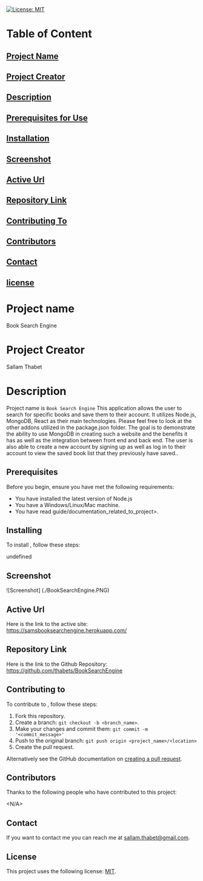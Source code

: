 [![License: MIT](https://img.shields.io/badge/License-MIT-yellow.svg)](https://opensource.org/licenses/MIT)

# Table of Content

## [Project Name](#project-name)

## [Project Creator](#project-creator)

## [Description](#description)

## [Prerequisites for Use](#prerequisites)

## [Installation](#installing)

## [Screenshot](#screenshot)

## [Active Url](#active-url)

## [Repository Link](#repository-link)

## [Contributing To](#contributing-to)

## [Contributors](#contributors)

## [Contact](#contact)

## [license](#license)

# Project name

Book Search Engine

# Project Creator

Sallam Thabet

# Description

Project name is `Book Search Engine` This application allows the user to search for specific books and save them to their account. It utilizes Node.js, MongoDB, React as their main technologies. Please feel free to look at the other addons utilized in the package.json folder. The goal is to demonstrate the ability to use MongoDB in creating such a website and the benefits it has as well as the integration between front end and back end. The user is also able to create a new account by signing up as well as log in to their account to view the saved book list that they previously have saved..

## Prerequisites

Before you begin, ensure you have met the following requirements:

- You have installed the latest version of Node.js
- You have a Windows/Linux/Mac machine.
- You have read guide/documentation_related_to_project>.

## Installing

To install <Book Search Engine>, follow these steps:

undefined

## Screenshot

![Screenshot] (./BookSearchEngine.PNG)

## Active Url

Here is the link to the active site: https://samsbooksearchengine.herokuapp.com/

## Repository Link

Here is the link to the Github Repository: https://github.com/thabets/BookSearchEngine

## Contributing to

To contribute to <Book Search Engine>, follow these steps:

1. Fork this repository.
2. Create a branch: `git checkout -b <branch_name>`.
3. Make your changes and commit them: `git commit -m '<commit_message>'`
4. Push to the original branch: `git push origin <project_name>/<location>`
5. Create the pull request.

Alternatively see the GitHub documentation on [creating a pull request](https://help.github.com/en/github/collaborating-with-issues-and-pull-requests/creating-a-pull-request).

## Contributors

Thanks to the following people who have contributed to this project:

<N/A>

## Contact

If you want to contact me you can reach me at <sallam.thabet@gmail.com>.

## License

This project uses the following license: [MIT](https://opensource.org/licenses/MIT).
